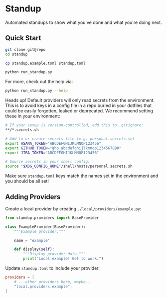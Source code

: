 # Standup

Automated standups to show what you've done and what you're doing next.

## Quick Start

```bash
git clone git@repo
cd standup

cp standup.example.toml standup.toml

python run_standup.py
```

For more, check out the help via:

```bash
python run_standup.py --help
```

Heads up! Default providers will only read secrets from the environment. This is to avoid keys in a config file in a repo buried in your dotfiles that could be easily forgotten, leaked or deprecated. We recommend setting these in your environment:

```bash
# If your setup is version-controlled, add this to .gitignore:
**/*.secrets.sh

# Add to or create secrets file (e.g. personal.secrets.sh)
export ASANA_TOKEN="ABCDEFGHIJKLMNOP123456"
export GITHUB_TOKEN="ghp_abcdefghijlkmnop1234567890"
export JIRA_TOKEN="ABCDEFGHIJKLMNOP123456"

# Source secrets in your shell config:
source "$XDG_CONFIG_HOME"/shell/hosts/personal.secrets.sh
```

Make sure `standup.toml` keys match the names set in the environment and you should be all set!

## Adding Providers

Create a local provider by creating `./local/providers/example.py`:

```python
from standup.providers import BaseProvider

class ExampleProvider(BaseProvider):
    """Example provider."""

    name = "example"

    def display(self):
        """Display provider data."""
        print("Local example! Get to work.")
```

Update `standup.toml` to include your provider:

```toml
providers = [
    # ...other providers here, maybe...
    "local.providers.example",
]
```
